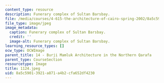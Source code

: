 ```yaml
---
content_type: resource
description: Funerary complex of Sultan Barsbay.
file: /media/courses/4-615-the-architecture-of-cairo-spring-2002/8a5c59013921a871a4b2cfa652df4230_1124.jpeg
file_type: image/jpeg
image_metadata:
  caption: Funerary complex of Sultan Barsbay.
  credit: ''
  image-alt: Funerary complex of Sultan Barsbay.
learning_resource_types: []
ocw_type: OCWImage
parent_title: 14 - Burji Mamluk Architecture in the Northern Qarafa
parent_type: CourseSection
resourcetype: Image
title: 1124.jpeg
uid: 8a5c5901-3921-a871-a4b2-cfa652df4230
---
```

